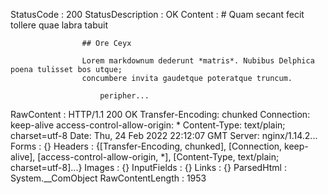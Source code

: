 

StatusCode        : 200
StatusDescription : OK
Content           : # Quam secant fecit tollere quae labra tabuit
                    
                    ## Ore Ceyx
                    
                    Lorem markdownum dederunt *matris*. Nubibus Delphica poena tulisset bos utque;
                    concumbere invita gaudetque poteratque truncum.
                    
                        peripher...
RawContent        : HTTP/1.1 200 OK
                    Transfer-Encoding: chunked
                    Connection: keep-alive
                    access-control-allow-origin: *
                    Content-Type: text/plain; charset=utf-8
                    Date: Thu, 24 Feb 2022 22:12:07 GMT
                    Server: nginx/1.14.2...
Forms             : {}
Headers           : {[Transfer-Encoding, chunked], [Connection, keep-alive], [access-control-allow-origin, *], [Content-Type, text/plain; 
                    charset=utf-8]...}
Images            : {}
InputFields       : {}
Links             : {}
ParsedHtml        : System.__ComObject
RawContentLength  : 1953



